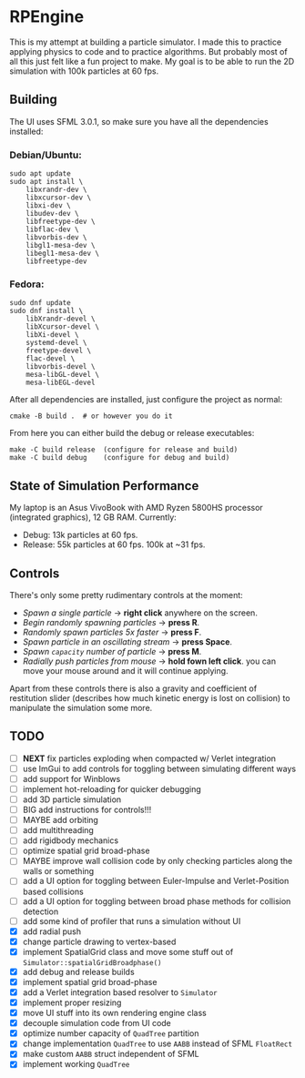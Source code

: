 # RPEngine

This is my attempt at building a particle simulator. I made this to practice
applying physics to code and to practice algorithms. But probably most of all
this just felt like a fun project to make. My goal is to be able to run the 2D
simulation with 100k particles at 60 fps.

## Building

The UI uses SFML 3.0.1, so make sure you have all the dependencies installed:

### Debian/Ubuntu:

```
sudo apt update
sudo apt install \
    libxrandr-dev \
    libxcursor-dev \
    libxi-dev \
    libudev-dev \
    libfreetype-dev \
    libflac-dev \
    libvorbis-dev \
    libgl1-mesa-dev \
    libegl1-mesa-dev \
    libfreetype-dev
```

### Fedora:

```
sudo dnf update
sudo dnf install \
    libXrandr-devel \
    libXcursor-devel \
    libXi-devel \
    systemd-devel \
    freetype-devel \
    flac-devel \
    libvorbis-devel \
    mesa-libGL-devel \
    mesa-libEGL-devel
```

After all dependencies are installed, just configure the project as normal:

```
cmake -B build .  # or however you do it
```

From here you can either build the debug or release executables:

```
make -C build release  (configure for release and build)
make -C build debug    (configure for debug and build)
```

## State of Simulation Performance

My laptop is an Asus VivoBook with AMD Ryzen 5800HS processor (integrated
graphics), 12 GB RAM. Currently:

- Debug: 13k particles at 60 fps.
- Release: 55k particles at 60 fps. 100k at ~31 fps.

## Controls

There's only some pretty rudimentary controls at the moment:

- _Spawn a single particle_ -> __right click__ anywhere on the screen.
- _Begin randomly spawning particles_ -> __press R__.
- _Randomly spawn particles 5x faster_ -> __press F__.
- _Spawn particle in an oscillating stream_ -> __press Space__.
- _Spawn `capacity` number of particle_ -> __press M__.
- _Radially push particles from mouse_ -> __hold fown left click__. you can move
  your mouse around and it will continue applying.

Apart from these controls there is also a gravity and coefficient of restitution
slider (describes how much kinetic energy is lost on collision) to manipulate
the simulation some more.

## TODO

- [ ] __NEXT__ fix particles exploding when compacted w/ Verlet integration
- [ ] use ImGui to add controls for toggling between simulating different ways
- [ ] add support for Winblows
- [ ] implement hot-reloading for quicker debugging
- [ ] add 3D particle simulation
- [ ] BIG add instructions for controls!!!
- [ ] MAYBE add orbiting
- [ ] add multithreading
- [ ] add rigidbody mechanics
- [ ] optimize spatial grid broad-phase
- [ ] MAYBE improve wall collision code by only checking particles along the
  walls or something
- [ ] add a UI option for toggling between Euler-Impulse and Verlet-Position
  based collisions
- [ ] add a UI option for toggling between broad phase methods for collision
  detection
- [ ] add some kind of profiler that runs a simulation without UI
- [x] add radial push
- [x] change particle drawing to vertex-based
- [x] implement SpatialGrid class and move some stuff out of
  `Simulator::spatialGridBroadphase()`
- [x] add debug and release builds
- [x] implement spatial grid broad-phase
- [x] add a Verlet integration based resolver to `Simulator`
- [x] implement proper resizing
- [x] move UI stuff into its own rendering engine class
- [x] decouple simulation code from UI code
- [x] optimize number capacity of `QuadTree` partition
- [x] change implementation `QuadTree` to use `AABB` instead of SFML `FloatRect`
- [x] make custom `AABB` struct independent of SFML
- [x] implement working `QuadTree`
